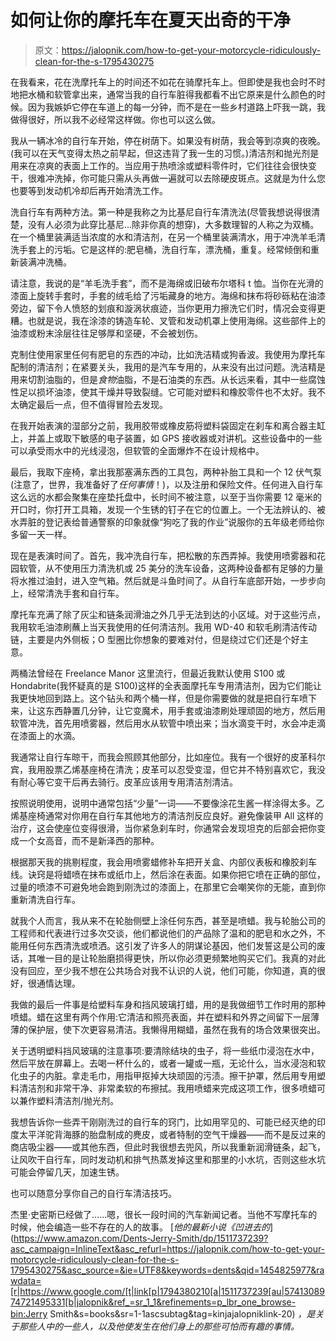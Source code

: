 # 如何让你的摩托车在夏天出奇的干净

> 原文：<https://jalopnik.com/how-to-get-your-motorcycle-ridiculously-clean-for-the-s-1795430275>

在我看来，花在洗摩托车上的时间还不如花在骑摩托车上。但即使是我也会时不时地把水桶和软管拿出来，通常当我的自行车脏得我都看不出它原来是什么颜色的时候。因为我嫉妒它停在车道上的每一分钟，而不是在一些乡村道路上吓我一跳，我做得很好，所以我不必经常这样做。你也可以这么做。



我从一辆冰冷的自行车开始，停在树荫下。如果没有树荫，我会等到凉爽的夜晚。(我可以在天气变得太热之前早起，但这违背了我一生的习惯。)清洁剂和抛光剂是用来在凉爽的表面上工作的。当应用于热喷涂或塑料零件时，它们往往会很快变干，很难冲洗掉，你可能只需从头再做一遍就可以去除硬皮斑点。这就是为什么您也要等到发动机冷却后再开始清洗工作。

洗自行车有两种方法。第一种是我称之为比基尼自行车清洗法(尽管我想说得很清楚，没有人必须为此穿比基尼…除非你真的想穿)，大多数理智的人称之为双桶。在一个桶里装满适当浓度的水和清洁剂，在另一个桶里装满清水，用于冲洗羊毛清洗手套上的污垢。它是这样的:肥皂桶，洗自行车，漂洗桶，重复。经常倾倒和重新装满冲洗桶。

请注意，我说的是“羊毛洗手套”，而不是海绵或旧破布尔塔科 t 恤。当你在光滑的漆面上旋转手套时，手套的绒毛给了污垢藏身的地方。海绵和抹布将砂砾粘在油漆旁边，留下令人愤怒的划痕和漩涡状痕迹，当你更用力擦洗它们时，情况会变得更糟。也就是说，我在涂漆的铸造车轮、叉管和发动机罩上使用海绵。这些部件上的油漆或粉末涂层往往足够厚和坚硬，不会被划伤。

克制住使用家里任何有肥皂的东西的冲动，比如洗洁精或狗香波。我使用为摩托车配制的清洁剂；在紧要关头，我用的是汽车专用的，从来没有出过问题。洗洁精是用来切割油脂的，但是*食物*油脂，不是石油类的东西。从长远来看，其中一些腐蚀性足以损坏油漆，使其干燥并导致裂缝。它可能对塑料和橡胶零件也不太好。我不太确定最后一点，但不值得冒险去发现。

在我开始表演的湿部分之前，我用胶带或橡皮筋将塑料袋固定在刹车和离合器主缸上，并盖上或取下敏感的电子装置，如 GPS 接收器或对讲机。这些设备中的一些可以承受雨水中的光线浸泡，但软管的全面爆炸不在设计规格中。

最后，我取下座椅，拿出我那塞满东西的工具包，两种补胎工具和一个 12 伏气泵(注意了，世界，我准备好了*任何事情*！)，以及注册和保险文件。任何进入自行车这么远的水都会聚集在座垫托盘中，长时间不被注意，以至于当你需要 12 毫米的开口时，你打开工具箱，发现一个生锈的钉子在它的位置上。一个无法辨认的、被水弄脏的登记表给普通警察的印象就像“狗吃了我的作业”说服你的五年级老师给你多留一天一样。

现在是表演时间了。首先，我冲洗自行车，把松散的东西弄掉。我使用喷雾器和花园软管，从不使用压力清洗机或 25 美分的洗车设备，这两种设备都有足够的力量将水推过油封，进入空气箱。然后就是斗鱼时间了。从自行车底部开始，一步步向上，经常清洗手套和自行车。

摩托车充满了除了灰尘和链条润滑油之外几乎无法到达的小区域。对于这些污点，我用软毛油漆刷蘸上当天我使用的任何清洁剂。我用 WD-40 和软毛刷清洁传动链，主要是内外侧板；O 型圈比你想象的要难对付，但是绕过它们还是个好主意。

两桶法曾经在 Freelance Manor 这里流行，但最近我默认使用 S100 或 Hondabrite(我怀疑真的是 S100)这样的全表面摩托车专用清洁剂，因为它们能让我更快地回到路上。这个钻头和两个桶一样，但是你需要做的就是把自行车喷下来，让这东西静置几分钟，让它变魔术，用手套或油漆刷处理顽固的地方，然后用软管冲洗，首先用喷雾器，然后用水从软管中喷出来；当水滴变干时，水会冲走滴在漆面上的水滴。

我通常让自行车晾干，而我会照顾其他部分，比如座位。我有一个很好的皮革科尔宾，我用股票乙烯基座椅在清洗；皮革可以忍受变湿，但它并不特别喜欢它，我没有耐心等它变干后再去骑行。皮革应该用专用清洁剂清洁。

按照说明使用，说明中通常包括“少量”一词——不要像涂花生酱一样涂得太多。乙烯基座椅通常对你用在自行车其他地方的清洁剂反应良好。避免像装甲 All 这样的治疗，这会使座位变得很滑，当你紧急刹车时，你通常会发现坦克的后部会把你变成一个女高音，而不是新泽西的那种。

根据那天我的挑剔程度，我会用喷雾蜡修补车把开关盒、内部仪表板和橡胶刹车线。诀窍是将蜡喷在抹布或纸巾上，然后涂在表面。如果你把它喷在正确的部位，过量的喷漆不可避免地会跑到刚洗过的漆面上，在那里它会嘲笑你的无能，直到你重新清洗自行车。

就我个人而言，我从来不在轮胎侧壁上涂任何东西，甚至是喷蜡。我与轮胎公司的工程师和代表进行过多次交谈，他们都说他们的产品除了温和的肥皂和水之外，不能用任何东西清洗或喷洒。这引发了许多人的阴谋论基因，他们发誓这是公司的废话，其唯一目的是让轮胎磨损得更快，所以你必须更频繁地购买它们。我真的对此没有回应，至少我不想在公共场合对我不认识的人说，他们可能，你知道，真的很好，很通情达理。

我做的最后一件事是给塑料车身和挡风玻璃打蜡，用的是我做细节工作时用的那种喷蜡。蜡在这里有两个作用:它清洁和照亮表面，并在塑料和外界之间留下一层薄薄的保护层，使下次更容易清洁。我懒得用糊蜡，虽然在我有的场合效果很突出。

关于透明塑料挡风玻璃的注意事项:要清除结块的虫子，将一些纸巾浸泡在水中，然后平放在屏幕上。去喝一杯什么的，或者一罐或一瓶，无论什么，当水浸泡和软化虫子的内脏。拿走毛巾，用指甲抠掉大块顽固的污渍。擦干护罩，然后用专用塑料清洁剂和非常干净、非常柔软的布擦拭。我用喷蜡来完成这项工作，很多喷蜡可以兼作塑料清洁剂/抛光剂。

我想告诉你一些弄干刚刚洗过的自行车的窍门，比如用罕见的、可能已经灭绝的印度太平洋驼背海豚的胎盘制成的麂皮，或者特制的空气干燥器——而不是反过来的商店吸尘器——或其他东西，但此时我很想去兜风，所以我重新润滑链条，起飞，让风吹干自行车，同时发动机和排气热蒸发掉这里和那里的小水坑，否则这些水坑可能会停留几天，加速生锈。

也可以随意分享你自己的自行车清洁技巧。

杰里·史密斯已经做了……嗯，很长一段时间的汽车新闻记者。当他不写摩托车的时候，他会编造一些不存在的人的故事。 [*他的最新小说《凹进去的*](https://www.amazon.com/Dents-Jerry-Smith/dp/1511737239?asc_campaign=InlineText&asc_refurl=https://jalopnik.com/how-to-get-your-motorcycle-ridiculously-clean-for-the-s-1795430275&asc_source=&ie=UTF8&keywords=dents&qid=1454825977&rawdata=[r|https://www.google.com/[t|link[p|1794380210[a|1511737239[au|5741308974721495331[b|jalopnik&ref_=sr_1_1&refinements=p_lbr_one_browse-bin:Jerry Smith&s=books&sr=1-1ascsubtag&tag=kinjajalopniklink-20) *，是关于那些人中的一些人，以及他使发生在他们身上的那些可怕而有趣的事情。*